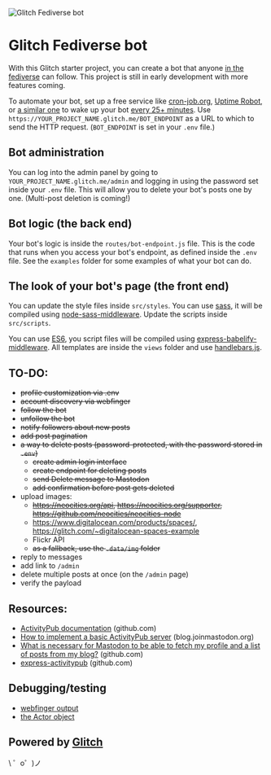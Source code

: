 ![Glitch Fediverse bot](https://cdn.glitch.com/a4825d5c-d1d6-4780-8464-8636780177ef%2Fglitch-fediverse-bot-small-1024px.png?1538225347895)


# Glitch Fediverse bot

With this Glitch starter project, you can create a bot that anyone [in the fediverse](https://en.wikipedia.org/wiki/Fediverse) can follow. This project is still in early development with more features coming.

To automate your bot, set up a free service like [cron-job.org](https://cron-job.org/en/), [Uptime Robot](https://uptimerobot.com/), or [a similar one](https://www.google.com/search?q=free+web+cron) to wake up your bot [every 25+ minutes](https://support.glitch.com/t/a-simple-twitter-bot-template/747/16). Use `https://YOUR_PROJECT_NAME.glitch.me/BOT_ENDPOINT` as a URL to which to send the HTTP request. (`BOT_ENDPOINT` is set in your `.env` file.)

## Bot administration

You can log into the admin panel by going to `YOUR_PROJECT_NAME.glitch.me/admin` and logging in using the password set inside your `.env` file. This will allow you to delete your bot's posts one by one. (Multi-post deletion is coming!)

## Bot logic (the back end)

Your bot's logic is inside the `routes/bot-endpoint.js` file. This is the code that runs when you access your bot's endpoint, as defined inside the `.env` file. See the `examples` folder for some examples of what your bot can do.

## The look of your bot's page (the front end)

You can update the style files inside `src/styles`. You can use [sass](https://sass-lang.com/guide), it will be compiled using [node-sass-middleware](https://github.com/sass/node-sass-middleware). Update the scripts inside `src/scripts`.

You can use [ES6](http://es6-features.org/#Constants), you script files will be compiled using [express-babelify-middleware](https://github.com/luisfarzati/express-babelify-middleware). All templates are inside the `views` folder and use [handlebars.js](http://handlebarsjs.com/).

## TO-DO:

- ~~profile customization via .env~~
- ~~account discovery via webfinger~~
- ~~follow the bot~~
- ~~unfollow the bot~~
- ~~notify followers about new posts~~
- ~~add post pagination~~
- ~~a way to delete posts (password-protected, with the password stored in `.env`)~~
  - ~~create admin login interface~~
  - ~~create endpoint for deleting posts~~
  - ~~send Delete message to Mastodon~~
  - ~~add confirmation before post gets deleted~~
- upload images:
  - ~~https://neocities.org/api, https://neocities.org/supporter, https://github.com/neocities/neocities-node~~
  - https://www.digitalocean.com/products/spaces/, https://glitch.com/~digitalocean-spaces-example
  - Flickr API
  - ~~as a fallback, use the `.data/img` folder~~
- reply to messages
- add link to `/admin`
- delete multiple posts at once (on the `/admin` page)
- verify the payload

## Resources:

- [ActivityPub documentation](https://github.com/w3c/activitypub) (github.com)
- [How to implement a basic ActivityPub server](https://blog.joinmastodon.org/2018/06/how-to-implement-a-basic-activitypub-server/) (blog.joinmastodon.org)
- [What is necessary for Mastodon to be able to fetch my profile and a list of posts from my blog?](https://github.com/tootsuite/mastodon/issues/1441) (github.com)
- [express-activitypub](https://github.com/dariusk/express-activitypub) (github.com)

## Debugging/testing

- [webfinger output](https://glitch-fediverse-bot.glitch.me/.well-known/webfinger?resource=acct:bot@glitch-fediverse-bot.glitch.me)
- [the Actor object](https://glitch-fediverse-bot.glitch.me/bot?debug=true)


Powered by [Glitch](https://glitch.com/)
-------------------

\ ゜o゜)ノ
